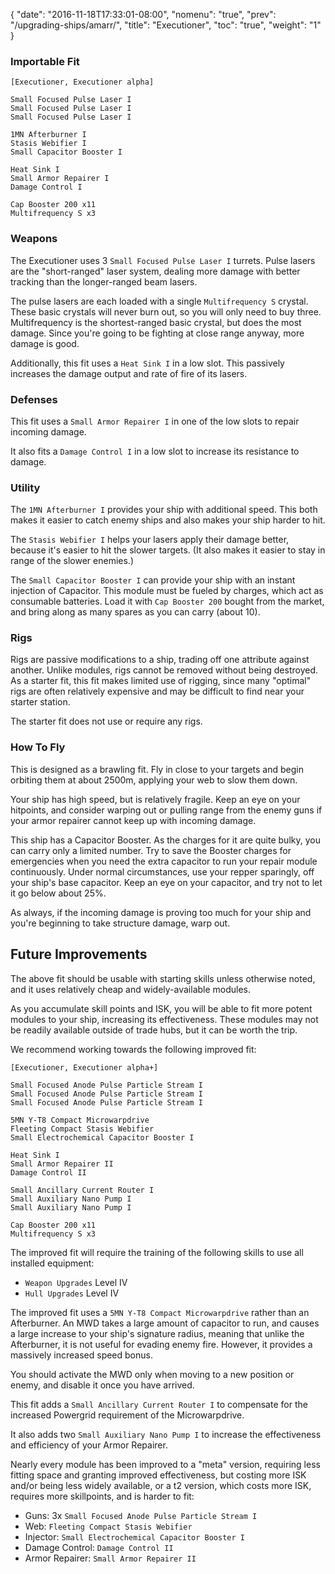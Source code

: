 {
  "date": "2016-11-18T17:33:01-08:00",
  "nomenu": "true",
  "prev": "/upgrading-ships/amarr/",
  "title": "Executioner",
  "toc": "true",
  "weight": "1"
}

### Importable Fit

    [Executioner, Executioner alpha]

    Small Focused Pulse Laser I
    Small Focused Pulse Laser I
    Small Focused Pulse Laser I

    1MN Afterburner I
    Stasis Webifier I
    Small Capacitor Booster I

    Heat Sink I
    Small Armor Repairer I
    Damage Control I

    Cap Booster 200 x11
    Multifrequency S x3

### Weapons

The Executioner uses 3 `Small Focused Pulse Laser I` turrets.
Pulse lasers are the "short-ranged" laser system, dealing more damage with better tracking
than the longer-ranged beam lasers.

The pulse lasers are each loaded with a single `Multifrequency S` crystal.
These basic crystals will never burn out, so you will only need to buy three.
Multifrequency is the shortest-ranged basic crystal, but does the most damage.
Since you're going to be fighting at close range anyway, more damage is good.

Additionally, this fit uses a `Heat Sink I` in a low slot.
This passively increases the damage output and rate of fire of its lasers.

### Defenses

This fit uses a `Small Armor Repairer I` in one of the low slots to repair incoming damage.

It also fits a `Damage Control I` in a low slot to increase its resistance to damage.

### Utility

The `1MN Afterburner I` provides your ship with additional speed. This both makes it easier to
catch enemy ships and also makes your ship harder to hit.

The `Stasis Webifier I` helps your lasers apply their damage better, because it's easier to hit
the slower targets. (It also makes it easier to stay in range of the slower enemies.)

The `Small Capacitor Booster I` can provide your ship with an instant injection of Capacitor.
This module must be fueled by charges, which act as consumable batteries.  Load it with 
`Cap Booster 200` bought from the market, and bring along as many spares as you can carry (about 10).

### Rigs

Rigs are passive modifications to a ship, trading off one attribute against another.
Unlike modules, rigs cannot be removed without being destroyed. 
As a starter fit, this fit makes limited use of rigging, since many "optimal" rigs
are often relatively expensive and may be difficult to find near your starter station.

The starter fit does not use or require any rigs.

### How To Fly

This is designed as a brawling fit.  Fly in close to your targets
and begin orbiting them at about 2500m, applying your web to slow them down.

Your ship has high speed, but is relatively fragile.  Keep an eye on your hitpoints,
and consider warping out or pulling range from the enemy guns if your armor repairer
cannot keep up with incoming damage.

This ship has a Capacitor Booster.  As the charges for it are quite bulky,
you can carry only a limited number.  Try to save the Booster charges for emergencies
when you need the extra capacitor to run your repair module continuously. 
Under normal circumstances, use your repper sparingly, off your ship's base capacitor.
Keep an eye on your capacitor, and try not to let it go below about 25%.

As always, if the incoming damage is proving too much for your ship
and you're beginning to take structure damage, warp out.

## Future Improvements

The above fit should be usable with starting skills unless otherwise noted,
and it uses relatively cheap and widely-available modules.  

As you accumulate skill points and ISK, you will be able to fit more potent
modules to your ship, increasing its effectiveness.  These modules may not be
readily available outside of trade hubs, but it can be worth the trip.

We recommend working towards the following improved fit:

    [Executioner, Executioner alpha+]

    Small Focused Anode Pulse Particle Stream I
    Small Focused Anode Pulse Particle Stream I
    Small Focused Anode Pulse Particle Stream I

    5MN Y-T8 Compact Microwarpdrive
    Fleeting Compact Stasis Webifier
    Small Electrochemical Capacitor Booster I

    Heat Sink I
    Small Armor Repairer II
    Damage Control II

    Small Ancillary Current Router I
    Small Auxiliary Nano Pump I
    Small Auxiliary Nano Pump I

    Cap Booster 200 x11
    Multifrequency S x3

The improved fit will require the training of the following skills to use all installed equipment:

* `Weapon Upgrades` Level IV
* `Hull Upgrades` Level IV

The improved fit uses a `5MN Y-T8 Compact Microwarpdrive` rather than an Afterburner.
An MWD takes a large amount of capacitor to run, 
and causes a large increase to your ship's signature radius,
meaning that unlike the Afterburner, it is not useful for evading enemy fire.
However, it provides a massively increased speed bonus.

You should activate the MWD only when moving to a new position or enemy,
and disable it once you have arrived.

This fit adds a `Small Ancillary Current Router I` to compensate
for the increased Powergrid requirement of the Microwarpdrive.

It also adds two `Small Auxiliary Nano Pump I` to increase the
effectiveness and efficiency of your Armor Repairer.

Nearly every module has been improved to a "meta" version, requiring less fitting space
and granting improved effectiveness, but costing more ISK and/or being less widely available,
or a t2 version, which costs more ISK, requires more skillpoints, and is harder to fit:

 * Guns: 3x `Small Focused Anode Pulse Particle Stream I`
 * Web: `Fleeting Compact Stasis Webifier`
 * Injector: `Small Electrochemical Capacitor Booster I`
 * Damage Control: `Damage Control II`
 * Armor Repairer: `Small Armor Repairer II`
